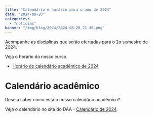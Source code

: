 ```yaml
---
title: "Calendário e horário para o ano de 2024"
date: "2024-08-20"
categories: 
  - "noticias"
banner: "/img/blog/2024/2024-08-20_21-36.png"
---
```


Acompanhe as disciplinas que serão ofertadas para o 2o semestre de 2024. 

Veja o horário do nosso curso.

- [Horário do calendário acadêmico de 2024](<2024/2024.02.01 Horário do Design - 1o e 2o semestres de 2024 v.30.pdf>)

# Calendário acadêmico
Deseja saber como está o nosso calendário acadêmico?

Veja o calendário no site do DAA - [Calendário de 2024](http://www.scs.uem.br/2024/cep/001cep2024.htm).





